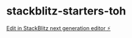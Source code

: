# stackblitz-starters-toh

[Edit in StackBlitz next generation editor ⚡️](https://stackblitz.com/~/github.com/JohnnyMCFlubber/stackblitz-starters-toh)